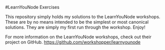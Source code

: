 #LearnYouNode Exercises

This repository simply holds my solutions to the LearnYouNode workshops.  These are by no means intended to be the simplest or most canonical solutions.  They are simply my first run through the workshop.  Enjoy!

For more information on the LearnYouNode workshops, check out their project on GitHub.
https://github.com/workshopper/learnyounode

